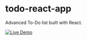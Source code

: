 # todo-react-app

Advanced To-Do list built with React.

[![Live Demo](https://img.shields.io/badge/Live%20Demo-Visit%20Site-blue?style=for-the-badge)](https://todo-react-app-tan-nine.vercel.app/)
